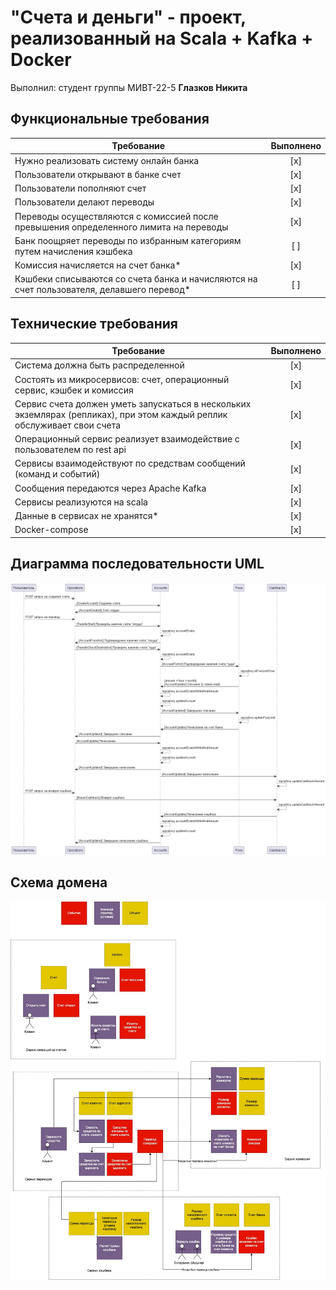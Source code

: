# "Счета и деньги" - проект, реализованный на Scala + Kafka + Docker

Выполнил:
студент группы МИВТ-22-5
**Глазков Никита**

## Функциональные требования

| Требование                                                                                 | Выполнено |
| ------------------------------------------------------------------------------------------ | :-------: |
| Нужно реализовать систему онлайн банка                                                     |    [x]    |
| Пользователи открывают в банке счет                                                        |    [x]    |
| Пользователи пополняют счет                                                                |    [x]    |
| Пользователи делают переводы                                                               |    [x]    |
| Переводы осуществляются с комиссией после превышения определенного лимита на переводы      |    [x]    |
| Банк поощряет переводы по избранным категориям путем начисления кэшбека                    |    [ ]    |
| Комиссия начисляется на счет банка\*                                                       |    [x]    |
| Кэшбеки списываются со счета банка и начисляются на счет пользователя, делавшего перевод\* |    [ ]    |

## Технические требования

| Требование                                                                                                              | Выполнено |
| ----------------------------------------------------------------------------------------------------------------------- | :-------: |
| Система должна быть распределенной                                                                                      |    [x]    |
| Состоять из микросервисов: счет, операционный сервис, кэшбек и комиссия                                                 |    [x]    |
| Сервис счета должен уметь запускаться в нескольких экземлярах (репликах), при этом каждый реплик обслуживает свои счета |    [x]    |
| Операционный сервис реализует взаимодействие с пользователем по rest api                                                |    [x]    |
| Сервисы взаимодействуют по средствам сообщений (команд и событий)                                                       |    [x]    |
| Сообщения передаются через Apache Kafka                                                                                 |    [x]    |
| Сервисы реализуются на scala                                                                                            |    [x]    |
| Данные в сервисах не хранятся\*                                                                                         |    [x]    |
| Docker-compose                                                                                                          |    [x]    |

## Диаграмма последовательности UML

![Диаграмма последовательности](./diagrams/flow.png "Диаграмма последовательности")

## Схема домена

![Схема домена](./diagrams/domain.jpg "Схема домена")
